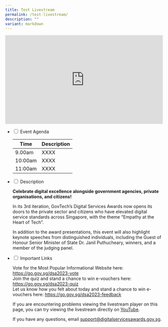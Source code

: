 ```yaml
---
title: Test Livestream
permalink: /test-livestream/
description: ""
variant: markdown
---
```

<style type="text/css">
.content h4 {
    color: #B41E8E;
    font-weight: 700;
}
a.bp-button {
    text-decoration: none;
    font-weight: 600;
}
a.bp-button:hover {
    text-decoration: underline;
}
.video-wrapper {
    position: relative;
    overflow: hidden;
    width: 100%;
    padding-top: 56.25%; /* 16:9 Aspect Ratio (divide 9 by 16 = 0.5625) */
}
/* Then style the iframe to fit in the container div with full height and width */
.responsive-iframe {
    position: absolute;
    top: 0;
    left: 0;
    bottom: 0;
    right: 0;
    width: 100%;
    height: 100%;
}
.content ul > li:last-child, .content ol > li, .content ul > li {
    margin: 0;
}
ul.jekyllcodex_accordion>li>label::before {
    line-height: 2rem;
}
</style>
<div class="video-wrapper">
  <iframe allowfullscreen="true" allow="accelerometer; autoplay; clipboard-write; encrypted-media; gyroscope; picture-in-picture; web-share" frameborder="0" title="YouTube video player" src="https://www.youtube.com/embed/jfKfPfyJRdk?si=J5BcppFxGX9ak15V" class="responsive-iframe"></iframe>
</div>
<div class="row has-text-left">
  <div class="col is-12">
    <ul class="jekyllcodex_accordion">
      <li>
        <input id="acc-agenda" type="checkbox">
        <label for="acc-agenda">Event Agenda</label>
        <div>
          <table cellspacing="0" cellpadding="0" border="0" width="100%">
            <thead>
              <tr>
                <th>Time</th>
                <th>Description</th>
              </tr>
            </thead>
            <tbody>
              <tr>
                <td>9.00am</td>
                <td>XXXX</td>
              </tr>
              <tr>
                <td>10:00am</td>
                <td>XXXX</td>
              </tr>
              <tr>
                <td>11:00am</td>
                <td>XXXX</td>
              </tr>
            </tbody>
          </table>
        </div>
      </li>
      <li>
        <input id="acc-description" type="checkbox">
        <label for="acc-description">Description</label>
        <div>
          <p><strong>Celebrate digital excellence alongside government agencies, private organisations, and citizens!</strong></p>
          <p>In its 3rd iteration, GovTech’s Digital Services Awards now opens its doors to the private sector and citizens who have elevated digital service standards across Singapore, with the theme “Empathy at the Heart of Tech”.</p>
          <p>In addition to the award presentations, this event will also highlight keynote speeches from distinguished individuals, including the Guest of Honour Senior Minister of State Dr. Janil Puthucheary, winners, and a member of the judging panel.</p>
        </div>
      </li>
      <li>
        <input id="acc-links" type="checkbox">
        <label for="acc-agenda">Important Links</label>
        <div>
          <p>Vote for the Most Popular Informational Website here: <a target="_blank" title="Link to vote for most popular website" href="https://go.gov.sg/dsa2023-vote">https://go.gov.sg/dsa2023-vote</a><br>
            Join the quiz and stand a chance to win e-vouchers here: <a target="_blank" title="Link to join quiz" href="https://go.gov.sg/dsa2023-quiz">https://go.gov.sg/dsa2023-quiz</a> <br>
            Let us know how you felt about today and stand a chance to win e-vouchers here: <a target="_blank" title="Link to let us know how you felt about today" href="https://go.gov.sg/dsa2023-feedback">https://go.gov.sg/dsa2023-feedback</a> </p>
          <p>If you are encountering problems viewing the livestream player on this page, you can try viewing the livestream directly on <a target="_blank" title="Link to Youtube" href="https://go.gov.sg/dsa2023-publiclivestreamyt">YouTube</a>.</p>
          <p>If you have any questions, email <a target="_blank" href="mailto:support@digitalservicesawards.gov.sg"><u>support@digitalservicesawards.gov.sg</u></a>.</p>
        </div>
      </li>
    </ul>
  </div>
</div>